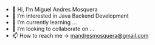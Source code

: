 - 👋 Hi, I’m Miguel Andres Mosquera
- 👀 I’m interested in Java Backend Development
- 🌱 I’m currently learning ...
- 💞️ I’m looking to collaborate on ...
- 📫 How to reach me -> mandresmosquera@gmail.com

<!---
miguemm/miguemm is a ✨ special ✨ repository because its `README.md` (this file) appears on your GitHub profile.
You can click the Preview link to take a look at your changes.
--->

